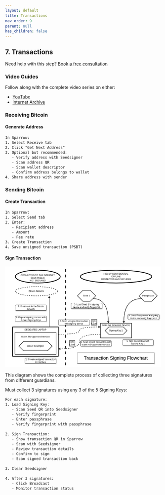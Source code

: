 ```yaml
---
layout: default
title: Transactions
nav_order: 9
parent: null
has_children: false
---
```


## 7. Transactions

Need help with this step? [Book a free consultation](https://thebitcoinbackup.com)


### Video Guides
Follow along with the complete video series on either:
- [YouTube](https://www.youtube.com/watch?v=uAXbiW62MF8&list=PL3s9juCCLq05UbdxikNPa8hOmddvS2BPa&index=36)
- [Internet Archive](https://archive.org/details/the-bitcoin-backup-self-inheritance-protocol/Section+7+-+Lesson+1.mp4)

### Receiving Bitcoin

#### Generate Address
```
In Sparrow:
1. Select Receive tab
2. Click "Get Next Address"
3. Optional but recommended:
   - Verify address with Seedsigner
   - Scan address QR
   - Scan wallet descriptor
   - Confirm address belongs to wallet
4. Share address with sender
```

### Sending Bitcoin

#### Create Transaction
```
In Sparrow:
1. Select Send tab
2. Enter:
   - Recipient address
   - Amount
   - Fee rate
3. Create Transaction
4. Save unsigned transaction (PSBT)
```

#### Sign Transaction

![Transaction Signing Flowchart](https://github.com/TheBitcoinBackup/Self-Inheritance-Protocol/blob/main/assets/docs/recovery-instructions/transaction-signing-flowchart/Transaction%20Signing%20Flowchart.png)

This diagram shows the complete process of collecting three signatures from different guardians.

Must collect 3 signatures using any 3 of the 5 Signing Keys:
```
For each signature:
1. Load Signing Key:
   - Scan Seed QR into Seedsigner
   - Verify fingerprint
   - Enter passphrase
   - Verify fingerprint with passphrase

2. Sign Transaction:
   - Show transaction QR in Sparrow
   - Scan with Seedsigner
   - Review transaction details
   - Confirm to sign
   - Scan signed transaction back

3. Clear Seedsigner

4. After 3 signatures:
   - Click Broadcast
   - Monitor transaction status
```
